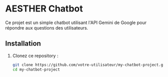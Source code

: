 # AESTHER Chatbot

Ce projet est un simple chatbot utilisant l'API Gemini de Google pour répondre aux questions des utilisateurs. 

## Installation

1. Clonez ce repository :
   ```bash
   git clone https://github.com/votre-utilisateur/my-chatbot-project.git
   cd my-chatbot-project
   
